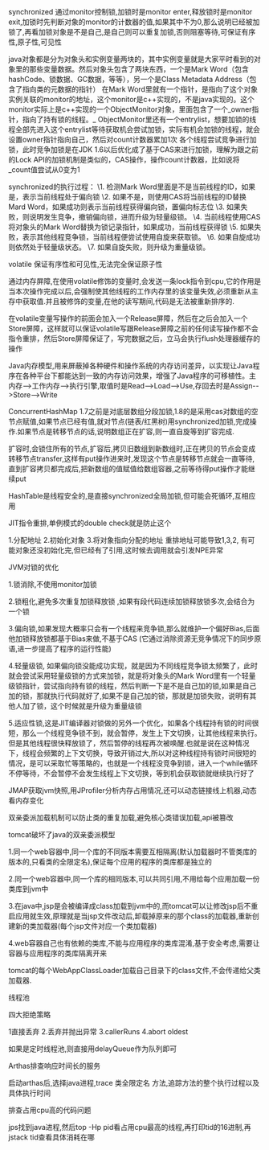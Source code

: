 synchronized 通过monitor控制锁,加锁时是monitor enter,释放锁时是monitor exit,加锁时先判断对象的monitor的计数器的值,如果其中不为0,那么说明已经被加锁了,再看加锁对象是不是自己,是自己则可以重复加锁,否则阻塞等待,可保证有序性,原子性,可见性

java对象都是分为对象头和实例变量两块的，其中实例变量就是大家平时看到的对象里的那些变量数据。然后对象头包含了两块东西，一个是Mark Word（包含hashCode、锁数据、GC数据，等等），另一个是Class Metadata Address（包含了指向类的元数据的指针）
在Mark Word里就有一个指针，是指向了这个对象实例关联的monitor的地址，这个monitor是c++实现的，不是java实现的。这个monitor实际上是c++实现的一个ObjectMonitor对象，里面包含了一个_owner指针，指向了持有锁的线程。_
ObjectMonitor里还有一个entrylist，想要加锁的线程全部先进入这个entrylist等待获取机会尝试加锁，实际有机会加锁的线程，就会设置owner指针指向自己，然后对count计数器累加1次
各个线程尝试竞争进行加锁，此时竞争加锁是在JDK 1.6以后优化成了基于CAS来进行加锁，理解为跟之前的Lock API的加锁机制是类似的，CAS操作，操作count计数器，比如说将_count值尝试从0变为1



synchronized的执行过程： 
\1. 检测Mark Word里面是不是当前线程的ID，如果是，表示当前线程处于偏向锁 
\2. 如果不是，则使用CAS将当前线程的ID替换Mard Word，如果成功则表示当前线程获得偏向锁，置偏向标志位 
\3. 如果失败，则说明发生竞争，撤销偏向锁，进而升级为轻量级锁。 
\4. 当前线程使用CAS将对象头的Mark Word替换为锁记录指针，如果成功，当前线程获得锁 
\5. 如果失败，表示其他线程竞争锁，当前线程便尝试使用自旋来获取锁。 
\6. 如果自旋成功则依然处于轻量级状态。 
\7. 如果自旋失败，则升级为重量级锁。



volatile  保证有序性和可见性,无法完全保证原子性

通过内存屏障,在使用volatile修饰的变量时,会发送一条lock指令到cpu,它的作用是当本次操作完成以后,会强制使其他线程的工作内存里的该变量失效,必须重新从主存中获取值.并且被修饰的变量,在他的读写期间,代码是无法被重新排序的.

在volatile变量写操作的前面会加入一个Release屏障，然后在之后会加入一个Store屏障，这样就可以保证volatile写跟Release屏障之前的任何读写操作都不会指令重排，然后Store屏障保证了，写完数据之后，立马会执行flush处理器缓存的操作

Java内存模型,用来屏蔽掉各种硬件和操作系统的内存访问差异，以实现让Java程序在各种平台下都能达到一致的内存访问效果，增强了Java程序的可移植性。主内存-->工作内存-->执行引擎,取值时是Read-->Load-->Use,存回去时是Assign-->Store-->Write



ConcurrentHashMap   1.7之前是对底层数组分段加锁,1.8的是采用cas对数组的空节点赋值,如果节点已经有值,就对节点(链表/红黑树)用synchronized加锁,完成操作.如果节点是转移节点的话,说明数组正在扩容,则一直自旋等到扩容完成.

扩容时,会锁住所有的节点,扩容后,拷贝旧数组到新数组时,正在拷贝的节点会变成转移节点transfer,这样有put操作进来时,发现这个节点是转移节点就会一直等待,直到扩容拷贝都完成后,把新数组的值赋值给数组容器,之前等待得put操作才能继续put



HashTable是线程安全的,是直接synchronized全局加锁,但可能会死循环,互相应用



JIT指令重排,单例模式的double check就是防止这个

1.分配地址 2.初始化对象 3.将对象指向分配的地址  重排地址可能导致1,3,2, 有可能对象还没初始化完,但已经有了引用,这时候去调用就会引发NPE异常





JVM对锁的优化

1.锁消除,不使用monitor加锁

2.锁粗化,避免多次重复加锁释放锁 ,如果有段代码连续加锁释放锁多次,会结合为一个锁

3.偏向锁,如果发现大概率只会有一个线程来竞争锁,那么就维护一个偏好Bias,后面他加锁释放锁都基于Bias来做,不基于CAS  (它通过消除资源无竞争情况下的同步原语,进一步提高了程序的运行性能)

4.轻量级锁, 如果偏向锁没能成功实现，就是因为不同线程竞争锁太频繁了，此时就会尝试采用轻量级锁的方式来加锁，就是将对象头的Mark Word里有一个轻量级锁指针，尝试指向持有锁的线程，然后判断一下是不是自己加的锁,如果是自己加的锁，那就执行代码就好了,如果不是自己加的锁，那就是加锁失败，说明有其他人加了锁，这个时候就是升级为重量级锁

5.适应性锁,这是JIT编译器对锁做的另外一个优化，如果各个线程持有锁的时间很短，那么一个线程竞争锁不到，就会暂停，发生上下文切换，让其他线程来执行。但是其他线程很快释放锁了，然后暂停的线程再次被唤醒.也就是说在这种情况下，线程会频繁的上下文切换，导致开销过大,所以对这种线程持有锁时间很短的情况，是可以采取忙等策略的，也就是一个线程没竞争到锁，进入一个while循环不停等待，不会暂停不会发生线程上下文切换，等到机会获取锁就继续执行好了



JMAP获取jvm快照,用JProfiler分析内存占用情况,还可以动态链接线上机器,动态看内存变化





双亲委派加载机制可以防止类的重复加载,避免核心类错误加载,api被篡改



tomcat破坏了java的双亲委派模型

1.同一个web容器中,同一个库的不同版本需要互相隔离(默认加载器时不管类库的版本的,只看类的全限定名),保证每个应用的程序的类库都是独立的

2.同一个web容器中,同一个库的相同版本,可以共同引用,不用给每个应用加载一份类库到jvm中

3.在java中,jsp是会被编译成class加载到jvm中的,而tomcat可以让修改jsp后不重启应用就生效,原理就是当jsp文件改动后,卸载掉原来的那个class的加载器,重新创建新的类加载器(每个jsp文件对应一个类加载器)

4.web容器自己也有依赖的类库,不能与应用程序的类库混淆,基于安全考虑,需要让容器与应用程序的类库隔离开来



tomcat的每个WebAppClassLoader加载自己目录下的class文件,不会传递给父类加载器.





线程池

四大拒绝策略

1直接丢弃 2.丢弃并抛出异常  3.callerRuns 4.abort oldest

如果是定时线程池,则直接用delayQueue作为队列即可



Arthas排查响应时间长的服务

启动arthas后,选择java进程,trace  类全限定名 方法,追踪方法的整个执行过程以及具体执行时间



排查占用cpu高的代码问题

jps找到java进程,然后top -Hp pid看占用cpu最高的线程,再打印tid的16进制,再jstack tid查看具体消耗在哪

